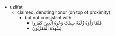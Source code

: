 - uzlifat
  - claimed: denoting honor (on top of proximity)
    - but not consistent with:
      - فَلَمَّا رَأَوْهُ زُلْفَةً سِيئَتْ وُجُوهُ الَّذِينَ كَفَرُوا
      - يَشْهَدُهُ الْمُقَرَّبُونَ
